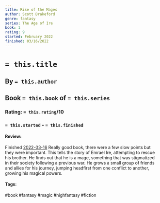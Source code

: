 ```yaml
---
title: Rise of the Mages
author: Scott Drakeford
genre: fantasy
series: The Age of Ire
book: 1
rating: 9
started: February 2022
finished: 03/16/2022
---
```

# `= this.title`
## By `= this.author`
## Book `= this.book` of `= this.series`
### Rating: `= this.rating`/10
### `= this.started` - `= this.finished`

#### Review:
Finished [2022-03-16](../../Daily_Notes/2022-03-16.md)
Really good book, there were a few slow points but they were important.
This tells the story of Emrael Ire, attempting to rescue his brother. 
He finds out that he is a mage, something that was stigmatized in their society following a previous war.
He grows a small group of friends and allies for his journey, jumping headfirst from one conflict to another, growing his magical powers.

#### Tags:
#book #fantasy #magic #highfantasy #fiction